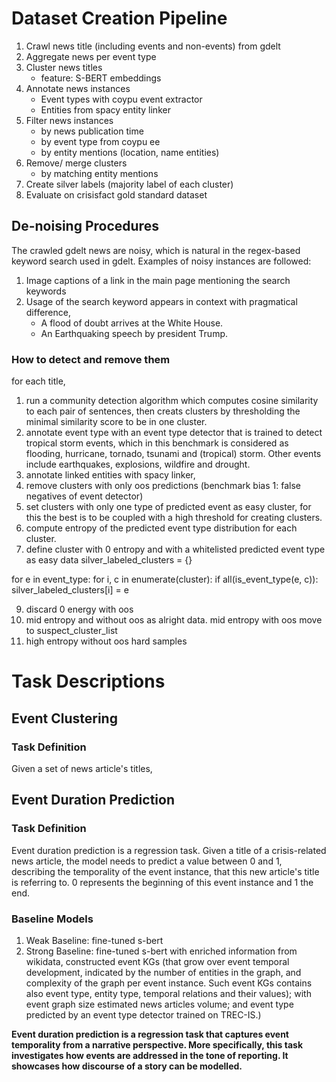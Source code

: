 # Dataset Creation Pipeline
1. Crawl news title (including events and non-events) from gdelt
2. Aggregate news per event type
3. Cluster news titles 
   - feature: S-BERT embeddings
4. Annotate news instances
    - Event types with coypu event extractor
    - Entities from spacy entity linker
5. Filter news instances
    - by news publication time
    - by event type from coypu ee
    - by entity mentions (location, name entities)
6. Remove/ merge clusters
    - by matching entity mentions 
7. Create silver labels (majority label of each cluster)
8. Evaluate on crisisfact gold standard dataset 

## De-noising Procedures
The crawled gdelt news are noisy, 
which is natural in the regex-based keyword search used in gdelt. 
Examples of noisy instances are followed:
   1. Image captions of a link in the main page mentioning the search keywords
   2. Usage of the search keyword appears in context with pragmatical difference,
      - A flood of doubt arrives at the White House.
      - An Earthquaking speech by president Trump.

### How to detect and remove them
for each title,
1. run a community detection algorithm which computes cosine similarity to each pair of sentences, then creats clusters by thresholding the minimal similarity score to be in one cluster.
2. annotate event type with an event type detector that is trained to detect tropical storm events, which in this benchmark is considered as flooding, hurricane, tornado, tsunami and (tropical) storm. Other events include earthquakes, explosions, wildfire and drought.
3. annotate linked entities with spacy linker,
4. remove clusters with only oos predictions (benchmark bias 1: false negatives of event detector)
5. set clusters with only one type of predicted event as easy cluster, for this the best is to be coupled with a high threshold for creating clusters.
6. compute entropy of the predicted event type distribution for each cluster. 
7. define cluster with 0 entropy and with a whitelisted predicted event type as easy data 
silver_labeled_clusters = {}

for e in event_type:
    for i, c in enumerate(cluster):
        if all(is_event_type(e, c)):
            silver_labeled_clusters[i] = e

9. discard 0 energy with oos
10. mid entropy and without oos as alright data. mid entropy with oos move to suspect_cluster_list
11. high entropy without oos hard samples


# Task Descriptions
## Event Clustering
### Task Definition
Given a set of news article's titles, 

## Event Duration Prediction

### Task Definition
Event duration prediction is a regression task.
Given a title of a crisis-related news article, 
the model needs to predict a value between 0 and 1, 
describing the temporality of the event instance, 
that this new article's title is referring to.
0 represents the beginning of this event instance and 1 the end. 


### Baseline Models
1. Weak Baseline: fine-tuned s-bert
2. Strong Baseline: fine-tuned s-bert with enriched information from wikidata, constructed event KGs (that grow over event temporal development, indicated by the number of entities in the graph, and complexity of the graph per event instance. Such event KGs contains also event type, entity type, temporal relations and their values); with event graph size estimated news articles volume; and event type predicted by an event type detector trained on TREC-IS.)

**Event duration prediction is a regression task that captures event temporality from a 
narrative perspective. More specifically, this task investigates how events are addressed 
in the tone of reporting. It showcases how discourse of a story can be modelled.**